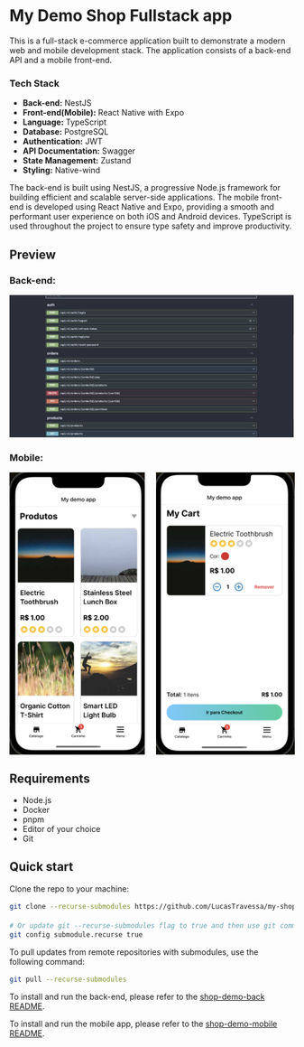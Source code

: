 # My Demo Shop Fullstack app

This is a full-stack e-commerce application built to demonstrate a modern web and mobile development stack. The application consists of a back-end API and a mobile front-end.

### Tech Stack

- **Back-end:** NestJS
- **Front-end(Mobile):** React Native with Expo
- **Language:** TypeScript
- **Database:** PostgreSQL
- **Authentication:** JWT
- **API Documentation:** Swagger
- **State Management:** Zustand
- **Styling:** Native-wind

The back-end is built using NestJS, a progressive Node.js framework for building efficient and scalable server-side applications. The mobile front-end is developed using React Native and Expo, providing a smooth and performant user experience on both iOS and Android devices. TypeScript is used throughout the project to ensure type safety and improve productivity.

## Preview

### Back-end:

<img src="./.github/swagger-demo-1.png" />

### Mobile:

<div style="display: flex; flex-direction: row; gap: 20px;">
<img src="./.github/app-demo-1.png" height=500 />
<img src="./.github/app-demo-2.png" height=500 />
</div>

## Requirements

- Node.js
- Docker
- pnpm
- Editor of your choice
- Git

## Quick start

Clone the repo to your machine:

```bash
git clone --recurse-submodules https://github.com/LucasTravessa/my-shop.git

# Or update git --recurse-submodules flag to true and then use git commands as normal
git config submodule.recurse true
```

To pull updates from remote repositories with submodules, use the following command:

```bash
git pull --recurse-submodules
```

To install and run the back-end, please refer to the [shop-demo-back README](./shop-demo-back/README.md).

To install and run the mobile app, please refer to the [shop-demo-mobile README](./shop-demo-mobile/README.md).
